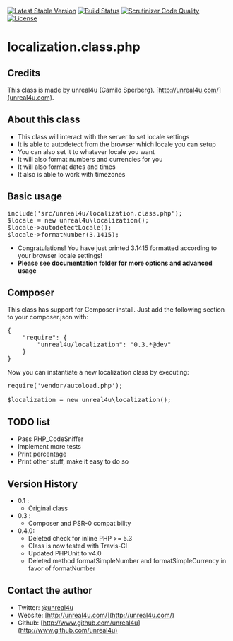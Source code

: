 [![Latest Stable Version](https://poser.pugx.org/unreal4u/localization/v/stable.png)](https://packagist.org/packages/unreal4u/localization)
[![Build Status](https://travis-ci.org/unreal4u/localization.png?branch=master)](https://travis-ci.org/unreal4u/localization)
[![Scrutinizer Code Quality](https://scrutinizer-ci.com/g/unreal4u/localization/badges/quality-score.png?s=5f6fa877aaa981d9a4e43aec068334c667c32815)](https://scrutinizer-ci.com/g/unreal4u/localization/)
[![License](https://poser.pugx.org/unreal4u/localization/license.png)](https://packagist.org/packages/unreal4u/localization)

localization.class.php
======

Credits
--------

This class is made by unreal4u (Camilo Sperberg). [http://unreal4u.com/](unreal4u.com).

About this class
--------

* This class will interact with the server to set locale settings
* It is able to autodetect from the browser which locale you can setup
* You can also set it to whatever locale you want
* It will also format numbers and currencies for you
* It will also format dates and times
* It also is able to work with timezones

Basic usage
----------

<pre>include('src/unreal4u/localization.class.php');
$locale = new unreal4u\localization();
$locale->autodetectLocale();
$locale->formatNumber(3.1415);
</pre>

* Congratulations! You have just printed 3.1415 formatted according to your browser locale settings!
* **Please see documentation folder for more options and advanced usage**

Composer
----------

This class has support for Composer install. Just add the following section to your composer.json with:

<pre>
{
    "require": {
        "unreal4u/localization": "0.3.*@dev"
    }
}
</pre>

Now you can instantiate a new localization class by executing:

<pre>
require('vendor/autoload.php');

$localization = new unreal4u\localization();
</pre>

TODO list
----------

* Pass PHP_CodeSniffer
* Implement more tests
* Print percentage
* Print other stuff, make it easy to do so

Version History
----------

* 0.1 :
    * Original class
* 0.3 :
    * Composer and PSR-0 compatibility
* 0.4.0:
    * Deleted check for inline PHP >= 5.3
    * Class is now tested with Travis-CI
    * Updated PHPUnit to v4.0
    * Deleted method formatSimpleNumber and formatSimpleCurrency in favor of formatNumber

Contact the author
-------

* Twitter: [@unreal4u](http://twitter.com/unreal4u)
* Website: [http://unreal4u.com/](http://unreal4u.com/)
* Github:  [http://www.github.com/unreal4u](http://www.github.com/unreal4u)
